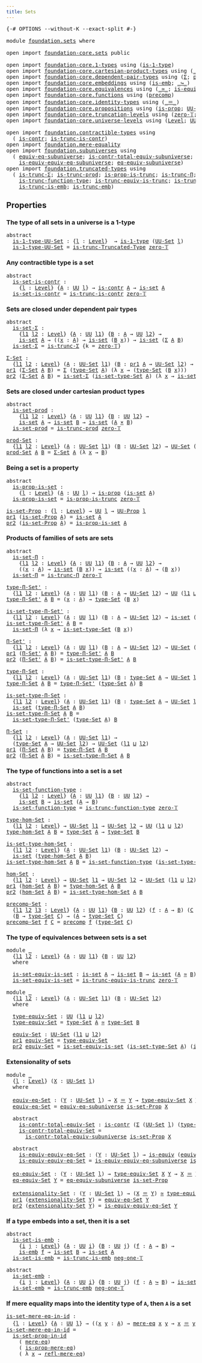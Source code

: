 ```yaml
---
title: Sets
---
```


<pre class="Agda"><a id="30" class="Symbol">{-#</a> <a id="34" class="Keyword">OPTIONS</a> <a id="42" class="Pragma">--without-K</a> <a id="54" class="Pragma">--exact-split</a> <a id="68" class="Symbol">#-}</a>

<a id="73" class="Keyword">module</a> <a id="80" href="foundation.sets.html" class="Module">foundation.sets</a> <a id="96" class="Keyword">where</a>

<a id="103" class="Keyword">open</a> <a id="108" class="Keyword">import</a> <a id="115" href="foundation-core.sets.html" class="Module">foundation-core.sets</a> <a id="136" class="Keyword">public</a>

<a id="144" class="Keyword">open</a> <a id="149" class="Keyword">import</a> <a id="156" href="foundation-core.1-types.html" class="Module">foundation-core.1-types</a> <a id="180" class="Keyword">using</a> <a id="186" class="Symbol">(</a><a id="187" href="foundation-core.1-types.html#807" class="Function">is-1-type</a><a id="196" class="Symbol">)</a>
<a id="198" class="Keyword">open</a> <a id="203" class="Keyword">import</a> <a id="210" href="foundation-core.cartesian-product-types.html" class="Module">foundation-core.cartesian-product-types</a> <a id="250" class="Keyword">using</a> <a id="256" class="Symbol">(</a><a id="257" href="foundation-core.cartesian-product-types.html#590" class="Function Operator">_×_</a><a id="260" class="Symbol">)</a>
<a id="262" class="Keyword">open</a> <a id="267" class="Keyword">import</a> <a id="274" href="foundation-core.dependent-pair-types.html" class="Module">foundation-core.dependent-pair-types</a> <a id="311" class="Keyword">using</a> <a id="317" class="Symbol">(</a><a id="318" href="foundation-core.dependent-pair-types.html#515" class="Record">Σ</a><a id="319" class="Symbol">;</a> <a id="321" href="foundation-core.dependent-pair-types.html#588" class="InductiveConstructor">pair</a><a id="325" class="Symbol">;</a> <a id="327" href="foundation-core.dependent-pair-types.html#605" class="Field">pr1</a><a id="330" class="Symbol">;</a> <a id="332" href="foundation-core.dependent-pair-types.html#617" class="Field">pr2</a><a id="335" class="Symbol">)</a>
<a id="337" class="Keyword">open</a> <a id="342" class="Keyword">import</a> <a id="349" href="foundation-core.embeddings.html" class="Module">foundation-core.embeddings</a> <a id="376" class="Keyword">using</a> <a id="382" class="Symbol">(</a><a id="383" href="foundation-core.embeddings.html#992" class="Function">is-emb</a><a id="389" class="Symbol">;</a> <a id="391" href="foundation-core.embeddings.html#1074" class="Function Operator">_↪_</a><a id="394" class="Symbol">)</a>
<a id="396" class="Keyword">open</a> <a id="401" class="Keyword">import</a> <a id="408" href="foundation-core.equivalences.html" class="Module">foundation-core.equivalences</a> <a id="437" class="Keyword">using</a> <a id="443" class="Symbol">(</a><a id="444" href="foundation-core.equivalences.html#1621" class="Function Operator">_≃_</a><a id="447" class="Symbol">;</a> <a id="449" href="foundation-core.equivalences.html#1556" class="Function">is-equiv</a><a id="457" class="Symbol">)</a>
<a id="459" class="Keyword">open</a> <a id="464" class="Keyword">import</a> <a id="471" href="foundation-core.functions.html" class="Module">foundation-core.functions</a> <a id="497" class="Keyword">using</a> <a id="503" class="Symbol">(</a><a id="504" href="foundation-core.functions.html#938" class="Function">precomp</a><a id="511" class="Symbol">)</a>
<a id="513" class="Keyword">open</a> <a id="518" class="Keyword">import</a> <a id="525" href="foundation-core.identity-types.html" class="Module">foundation-core.identity-types</a> <a id="556" class="Keyword">using</a> <a id="562" class="Symbol">(</a><a id="563" href="foundation-core.identity-types.html#1865" class="Function Operator">_＝_</a><a id="566" class="Symbol">)</a>
<a id="568" class="Keyword">open</a> <a id="573" class="Keyword">import</a> <a id="580" href="foundation-core.propositions.html" class="Module">foundation-core.propositions</a> <a id="609" class="Keyword">using</a> <a id="615" class="Symbol">(</a><a id="616" href="foundation-core.propositions.html#1309" class="Function">is-prop</a><a id="623" class="Symbol">;</a> <a id="625" href="foundation-core.propositions.html#1393" class="Function">UU-Prop</a><a id="632" class="Symbol">)</a>
<a id="634" class="Keyword">open</a> <a id="639" class="Keyword">import</a> <a id="646" href="foundation-core.truncation-levels.html" class="Module">foundation-core.truncation-levels</a> <a id="680" class="Keyword">using</a> <a id="686" class="Symbol">(</a><a id="687" href="foundation-core.truncation-levels.html#492" class="Function">zero-𝕋</a><a id="693" class="Symbol">;</a> <a id="695" href="foundation-core.truncation-levels.html#448" class="Function">neg-one-𝕋</a><a id="704" class="Symbol">)</a>
<a id="706" class="Keyword">open</a> <a id="711" class="Keyword">import</a> <a id="718" href="foundation-core.universe-levels.html" class="Module">foundation-core.universe-levels</a> <a id="750" class="Keyword">using</a> <a id="756" class="Symbol">(</a><a id="757" href="Agda.Primitive.html#597" class="Postulate">Level</a><a id="762" class="Symbol">;</a> <a id="764" href="foundation-core.universe-levels.html#235" class="Primitive">UU</a><a id="766" class="Symbol">;</a> <a id="768" href="Agda.Primitive.html#810" class="Primitive Operator">_⊔_</a><a id="771" class="Symbol">)</a>

<a id="774" class="Keyword">open</a> <a id="779" class="Keyword">import</a> <a id="786" href="foundation.contractible-types.html" class="Module">foundation.contractible-types</a> <a id="816" class="Keyword">using</a>
  <a id="824" class="Symbol">(</a> <a id="826" href="foundation-core.contractible-types.html#1006" class="Function">is-contr</a><a id="834" class="Symbol">;</a> <a id="836" href="foundation.contractible-types.html#3778" class="Function">is-trunc-is-contr</a><a id="853" class="Symbol">)</a>
<a id="855" class="Keyword">open</a> <a id="860" class="Keyword">import</a> <a id="867" href="foundation.mere-equality.html" class="Module">foundation.mere-equality</a>
<a id="892" class="Keyword">open</a> <a id="897" class="Keyword">import</a> <a id="904" href="foundation.subuniverses.html" class="Module">foundation.subuniverses</a> <a id="928" class="Keyword">using</a>
  <a id="936" class="Symbol">(</a> <a id="938" href="foundation.subuniverses.html#2750" class="Function">equiv-eq-subuniverse</a><a id="958" class="Symbol">;</a> <a id="960" href="foundation.subuniverses.html#2955" class="Function">is-contr-total-equiv-subuniverse</a><a id="992" class="Symbol">;</a>
    <a id="998" href="foundation.subuniverses.html#3335" class="Function">is-equiv-equiv-eq-subuniverse</a><a id="1027" class="Symbol">;</a> <a id="1029" href="foundation.subuniverses.html#3939" class="Function">eq-equiv-subuniverse</a><a id="1049" class="Symbol">)</a>
<a id="1051" class="Keyword">open</a> <a id="1056" class="Keyword">import</a> <a id="1063" href="foundation.truncated-types.html" class="Module">foundation.truncated-types</a> <a id="1090" class="Keyword">using</a>
  <a id="1098" class="Symbol">(</a> <a id="1100" href="foundation-core.truncated-types.html#5741" class="Function">is-trunc-Σ</a><a id="1110" class="Symbol">;</a> <a id="1112" href="foundation-core.truncated-types.html#7006" class="Function">is-trunc-prod</a><a id="1125" class="Symbol">;</a> <a id="1127" href="foundation-core.truncated-types.html#12076" class="Function">is-prop-is-trunc</a><a id="1143" class="Symbol">;</a> <a id="1145" href="foundation-core.truncated-types.html#8919" class="Function">is-trunc-Π</a><a id="1155" class="Symbol">;</a>
    <a id="1161" href="foundation-core.truncated-types.html#10769" class="Function">is-trunc-function-type</a><a id="1183" class="Symbol">;</a> <a id="1185" href="foundation-core.truncated-types.html#12647" class="Function">is-trunc-equiv-is-trunc</a><a id="1208" class="Symbol">;</a> <a id="1210" href="foundation.truncated-types.html#951" class="Function">is-trunc-Truncated-Type</a><a id="1233" class="Symbol">;</a>
    <a id="1239" href="foundation-core.truncated-types.html#5199" class="Function">is-trunc-is-emb</a><a id="1254" class="Symbol">;</a> <a id="1256" href="foundation-core.truncated-types.html#5461" class="Function">is-trunc-emb</a><a id="1268" class="Symbol">)</a>
</pre>
## Properties

### The type of all sets in a universe is a 1-type

<pre class="Agda"><a id="1346" class="Keyword">abstract</a>
  <a id="is-1-type-UU-Set"></a><a id="1357" href="foundation.sets.html#1357" class="Function">is-1-type-UU-Set</a> <a id="1374" class="Symbol">:</a> <a id="1376" class="Symbol">{</a><a id="1377" href="foundation.sets.html#1377" class="Bound">l</a> <a id="1379" class="Symbol">:</a> <a id="1381" href="Agda.Primitive.html#597" class="Postulate">Level</a><a id="1386" class="Symbol">}</a>  <a id="1389" class="Symbol">→</a> <a id="1391" href="foundation-core.1-types.html#807" class="Function">is-1-type</a> <a id="1401" class="Symbol">(</a><a id="1402" href="foundation-core.sets.html#1190" class="Function">UU-Set</a> <a id="1409" href="foundation.sets.html#1377" class="Bound">l</a><a id="1410" class="Symbol">)</a>
  <a id="1414" href="foundation.sets.html#1357" class="Function">is-1-type-UU-Set</a> <a id="1431" class="Symbol">=</a> <a id="1433" href="foundation.truncated-types.html#951" class="Function">is-trunc-Truncated-Type</a> <a id="1457" href="foundation-core.truncation-levels.html#492" class="Function">zero-𝕋</a>
</pre>
### Any contractible type is a set

<pre class="Agda"><a id="1513" class="Keyword">abstract</a>
  <a id="is-set-is-contr"></a><a id="1524" href="foundation.sets.html#1524" class="Function">is-set-is-contr</a> <a id="1540" class="Symbol">:</a>
    <a id="1546" class="Symbol">{</a><a id="1547" href="foundation.sets.html#1547" class="Bound">l</a> <a id="1549" class="Symbol">:</a> <a id="1551" href="Agda.Primitive.html#597" class="Postulate">Level</a><a id="1556" class="Symbol">}</a> <a id="1558" class="Symbol">{</a><a id="1559" href="foundation.sets.html#1559" class="Bound">A</a> <a id="1561" class="Symbol">:</a> <a id="1563" href="foundation-core.universe-levels.html#235" class="Primitive">UU</a> <a id="1566" href="foundation.sets.html#1547" class="Bound">l</a><a id="1567" class="Symbol">}</a> <a id="1569" class="Symbol">→</a> <a id="1571" href="foundation-core.contractible-types.html#1006" class="Function">is-contr</a> <a id="1580" href="foundation.sets.html#1559" class="Bound">A</a> <a id="1582" class="Symbol">→</a> <a id="1584" href="foundation-core.sets.html#1113" class="Function">is-set</a> <a id="1591" href="foundation.sets.html#1559" class="Bound">A</a>
  <a id="1595" href="foundation.sets.html#1524" class="Function">is-set-is-contr</a> <a id="1611" class="Symbol">=</a> <a id="1613" href="foundation.contractible-types.html#3778" class="Function">is-trunc-is-contr</a> <a id="1631" href="foundation-core.truncation-levels.html#492" class="Function">zero-𝕋</a>
</pre>
### Sets are closed under dependent pair types

<pre class="Agda"><a id="1699" class="Keyword">abstract</a>
  <a id="is-set-Σ"></a><a id="1710" href="foundation.sets.html#1710" class="Function">is-set-Σ</a> <a id="1719" class="Symbol">:</a>
    <a id="1725" class="Symbol">{</a><a id="1726" href="foundation.sets.html#1726" class="Bound">l1</a> <a id="1729" href="foundation.sets.html#1729" class="Bound">l2</a> <a id="1732" class="Symbol">:</a> <a id="1734" href="Agda.Primitive.html#597" class="Postulate">Level</a><a id="1739" class="Symbol">}</a> <a id="1741" class="Symbol">{</a><a id="1742" href="foundation.sets.html#1742" class="Bound">A</a> <a id="1744" class="Symbol">:</a> <a id="1746" href="foundation-core.universe-levels.html#235" class="Primitive">UU</a> <a id="1749" href="foundation.sets.html#1726" class="Bound">l1</a><a id="1751" class="Symbol">}</a> <a id="1753" class="Symbol">{</a><a id="1754" href="foundation.sets.html#1754" class="Bound">B</a> <a id="1756" class="Symbol">:</a> <a id="1758" href="foundation.sets.html#1742" class="Bound">A</a> <a id="1760" class="Symbol">→</a> <a id="1762" href="foundation-core.universe-levels.html#235" class="Primitive">UU</a> <a id="1765" href="foundation.sets.html#1729" class="Bound">l2</a><a id="1767" class="Symbol">}</a> <a id="1769" class="Symbol">→</a>
    <a id="1775" href="foundation-core.sets.html#1113" class="Function">is-set</a> <a id="1782" href="foundation.sets.html#1742" class="Bound">A</a> <a id="1784" class="Symbol">→</a> <a id="1786" class="Symbol">((</a><a id="1788" href="foundation.sets.html#1788" class="Bound">x</a> <a id="1790" class="Symbol">:</a> <a id="1792" href="foundation.sets.html#1742" class="Bound">A</a><a id="1793" class="Symbol">)</a> <a id="1795" class="Symbol">→</a> <a id="1797" href="foundation-core.sets.html#1113" class="Function">is-set</a> <a id="1804" class="Symbol">(</a><a id="1805" href="foundation.sets.html#1754" class="Bound">B</a> <a id="1807" href="foundation.sets.html#1788" class="Bound">x</a><a id="1808" class="Symbol">))</a> <a id="1811" class="Symbol">→</a> <a id="1813" href="foundation-core.sets.html#1113" class="Function">is-set</a> <a id="1820" class="Symbol">(</a><a id="1821" href="foundation-core.dependent-pair-types.html#515" class="Record">Σ</a> <a id="1823" href="foundation.sets.html#1742" class="Bound">A</a> <a id="1825" href="foundation.sets.html#1754" class="Bound">B</a><a id="1826" class="Symbol">)</a>
  <a id="1830" href="foundation.sets.html#1710" class="Function">is-set-Σ</a> <a id="1839" class="Symbol">=</a> <a id="1841" href="foundation-core.truncated-types.html#5741" class="Function">is-trunc-Σ</a> <a id="1852" class="Symbol">{</a><a id="1853" class="Argument">k</a> <a id="1855" class="Symbol">=</a> <a id="1857" href="foundation-core.truncation-levels.html#492" class="Function">zero-𝕋</a><a id="1863" class="Symbol">}</a>

<a id="Σ-Set"></a><a id="1866" href="foundation.sets.html#1866" class="Function">Σ-Set</a> <a id="1872" class="Symbol">:</a>
  <a id="1876" class="Symbol">{</a><a id="1877" href="foundation.sets.html#1877" class="Bound">l1</a> <a id="1880" href="foundation.sets.html#1880" class="Bound">l2</a> <a id="1883" class="Symbol">:</a> <a id="1885" href="Agda.Primitive.html#597" class="Postulate">Level</a><a id="1890" class="Symbol">}</a> <a id="1892" class="Symbol">(</a><a id="1893" href="foundation.sets.html#1893" class="Bound">A</a> <a id="1895" class="Symbol">:</a> <a id="1897" href="foundation-core.sets.html#1190" class="Function">UU-Set</a> <a id="1904" href="foundation.sets.html#1877" class="Bound">l1</a><a id="1906" class="Symbol">)</a> <a id="1908" class="Symbol">(</a><a id="1909" href="foundation.sets.html#1909" class="Bound">B</a> <a id="1911" class="Symbol">:</a> <a id="1913" href="foundation-core.dependent-pair-types.html#605" class="Field">pr1</a> <a id="1917" href="foundation.sets.html#1893" class="Bound">A</a> <a id="1919" class="Symbol">→</a> <a id="1921" href="foundation-core.sets.html#1190" class="Function">UU-Set</a> <a id="1928" href="foundation.sets.html#1880" class="Bound">l2</a><a id="1930" class="Symbol">)</a> <a id="1932" class="Symbol">→</a> <a id="1934" href="foundation-core.sets.html#1190" class="Function">UU-Set</a> <a id="1941" class="Symbol">(</a><a id="1942" href="foundation.sets.html#1877" class="Bound">l1</a> <a id="1945" href="Agda.Primitive.html#810" class="Primitive Operator">⊔</a> <a id="1947" href="foundation.sets.html#1880" class="Bound">l2</a><a id="1949" class="Symbol">)</a>
<a id="1951" href="foundation-core.dependent-pair-types.html#605" class="Field">pr1</a> <a id="1955" class="Symbol">(</a><a id="1956" href="foundation.sets.html#1866" class="Function">Σ-Set</a> <a id="1962" href="foundation.sets.html#1962" class="Bound">A</a> <a id="1964" href="foundation.sets.html#1964" class="Bound">B</a><a id="1965" class="Symbol">)</a> <a id="1967" class="Symbol">=</a> <a id="1969" href="foundation-core.dependent-pair-types.html#515" class="Record">Σ</a> <a id="1971" class="Symbol">(</a><a id="1972" href="foundation-core.sets.html#1304" class="Function">type-Set</a> <a id="1981" href="foundation.sets.html#1962" class="Bound">A</a><a id="1982" class="Symbol">)</a> <a id="1984" class="Symbol">(λ</a> <a id="1987" href="foundation.sets.html#1987" class="Bound">x</a> <a id="1989" class="Symbol">→</a> <a id="1991" class="Symbol">(</a><a id="1992" href="foundation-core.sets.html#1304" class="Function">type-Set</a> <a id="2001" class="Symbol">(</a><a id="2002" href="foundation.sets.html#1964" class="Bound">B</a> <a id="2004" href="foundation.sets.html#1987" class="Bound">x</a><a id="2005" class="Symbol">)))</a>
<a id="2009" href="foundation-core.dependent-pair-types.html#617" class="Field">pr2</a> <a id="2013" class="Symbol">(</a><a id="2014" href="foundation.sets.html#1866" class="Function">Σ-Set</a> <a id="2020" href="foundation.sets.html#2020" class="Bound">A</a> <a id="2022" href="foundation.sets.html#2022" class="Bound">B</a><a id="2023" class="Symbol">)</a> <a id="2025" class="Symbol">=</a> <a id="2027" href="foundation.sets.html#1710" class="Function">is-set-Σ</a> <a id="2036" class="Symbol">(</a><a id="2037" href="foundation-core.sets.html#1355" class="Function">is-set-type-Set</a> <a id="2053" href="foundation.sets.html#2020" class="Bound">A</a><a id="2054" class="Symbol">)</a> <a id="2056" class="Symbol">(λ</a> <a id="2059" href="foundation.sets.html#2059" class="Bound">x</a> <a id="2061" class="Symbol">→</a> <a id="2063" href="foundation-core.sets.html#1355" class="Function">is-set-type-Set</a> <a id="2079" class="Symbol">(</a><a id="2080" href="foundation.sets.html#2022" class="Bound">B</a> <a id="2082" href="foundation.sets.html#2059" class="Bound">x</a><a id="2083" class="Symbol">))</a>
</pre>
### Sets are closed under cartesian product types

<pre class="Agda"><a id="2150" class="Keyword">abstract</a>
  <a id="is-set-prod"></a><a id="2161" href="foundation.sets.html#2161" class="Function">is-set-prod</a> <a id="2173" class="Symbol">:</a>
    <a id="2179" class="Symbol">{</a><a id="2180" href="foundation.sets.html#2180" class="Bound">l1</a> <a id="2183" href="foundation.sets.html#2183" class="Bound">l2</a> <a id="2186" class="Symbol">:</a> <a id="2188" href="Agda.Primitive.html#597" class="Postulate">Level</a><a id="2193" class="Symbol">}</a> <a id="2195" class="Symbol">{</a><a id="2196" href="foundation.sets.html#2196" class="Bound">A</a> <a id="2198" class="Symbol">:</a> <a id="2200" href="foundation-core.universe-levels.html#235" class="Primitive">UU</a> <a id="2203" href="foundation.sets.html#2180" class="Bound">l1</a><a id="2205" class="Symbol">}</a> <a id="2207" class="Symbol">{</a><a id="2208" href="foundation.sets.html#2208" class="Bound">B</a> <a id="2210" class="Symbol">:</a> <a id="2212" href="foundation-core.universe-levels.html#235" class="Primitive">UU</a> <a id="2215" href="foundation.sets.html#2183" class="Bound">l2</a><a id="2217" class="Symbol">}</a> <a id="2219" class="Symbol">→</a>
    <a id="2225" href="foundation-core.sets.html#1113" class="Function">is-set</a> <a id="2232" href="foundation.sets.html#2196" class="Bound">A</a> <a id="2234" class="Symbol">→</a> <a id="2236" href="foundation-core.sets.html#1113" class="Function">is-set</a> <a id="2243" href="foundation.sets.html#2208" class="Bound">B</a> <a id="2245" class="Symbol">→</a> <a id="2247" href="foundation-core.sets.html#1113" class="Function">is-set</a> <a id="2254" class="Symbol">(</a><a id="2255" href="foundation.sets.html#2196" class="Bound">A</a> <a id="2257" href="foundation-core.cartesian-product-types.html#590" class="Function Operator">×</a> <a id="2259" href="foundation.sets.html#2208" class="Bound">B</a><a id="2260" class="Symbol">)</a>
  <a id="2264" href="foundation.sets.html#2161" class="Function">is-set-prod</a> <a id="2276" class="Symbol">=</a> <a id="2278" href="foundation-core.truncated-types.html#7006" class="Function">is-trunc-prod</a> <a id="2292" href="foundation-core.truncation-levels.html#492" class="Function">zero-𝕋</a>
  
<a id="prod-Set"></a><a id="2302" href="foundation.sets.html#2302" class="Function">prod-Set</a> <a id="2311" class="Symbol">:</a>
  <a id="2315" class="Symbol">{</a><a id="2316" href="foundation.sets.html#2316" class="Bound">l1</a> <a id="2319" href="foundation.sets.html#2319" class="Bound">l2</a> <a id="2322" class="Symbol">:</a> <a id="2324" href="Agda.Primitive.html#597" class="Postulate">Level</a><a id="2329" class="Symbol">}</a> <a id="2331" class="Symbol">(</a><a id="2332" href="foundation.sets.html#2332" class="Bound">A</a> <a id="2334" class="Symbol">:</a> <a id="2336" href="foundation-core.sets.html#1190" class="Function">UU-Set</a> <a id="2343" href="foundation.sets.html#2316" class="Bound">l1</a><a id="2345" class="Symbol">)</a> <a id="2347" class="Symbol">(</a><a id="2348" href="foundation.sets.html#2348" class="Bound">B</a> <a id="2350" class="Symbol">:</a> <a id="2352" href="foundation-core.sets.html#1190" class="Function">UU-Set</a> <a id="2359" href="foundation.sets.html#2319" class="Bound">l2</a><a id="2361" class="Symbol">)</a> <a id="2363" class="Symbol">→</a> <a id="2365" href="foundation-core.sets.html#1190" class="Function">UU-Set</a> <a id="2372" class="Symbol">(</a><a id="2373" href="foundation.sets.html#2316" class="Bound">l1</a> <a id="2376" href="Agda.Primitive.html#810" class="Primitive Operator">⊔</a> <a id="2378" href="foundation.sets.html#2319" class="Bound">l2</a><a id="2380" class="Symbol">)</a>
<a id="2382" href="foundation.sets.html#2302" class="Function">prod-Set</a> <a id="2391" href="foundation.sets.html#2391" class="Bound">A</a> <a id="2393" href="foundation.sets.html#2393" class="Bound">B</a> <a id="2395" class="Symbol">=</a> <a id="2397" href="foundation.sets.html#1866" class="Function">Σ-Set</a> <a id="2403" href="foundation.sets.html#2391" class="Bound">A</a> <a id="2405" class="Symbol">(λ</a> <a id="2408" href="foundation.sets.html#2408" class="Bound">x</a> <a id="2410" class="Symbol">→</a> <a id="2412" href="foundation.sets.html#2393" class="Bound">B</a><a id="2413" class="Symbol">)</a>
</pre>
### Being a set is a property

<pre class="Agda"><a id="2459" class="Keyword">abstract</a>
  <a id="is-prop-is-set"></a><a id="2470" href="foundation.sets.html#2470" class="Function">is-prop-is-set</a> <a id="2485" class="Symbol">:</a>
    <a id="2491" class="Symbol">{</a><a id="2492" href="foundation.sets.html#2492" class="Bound">l</a> <a id="2494" class="Symbol">:</a> <a id="2496" href="Agda.Primitive.html#597" class="Postulate">Level</a><a id="2501" class="Symbol">}</a> <a id="2503" class="Symbol">(</a><a id="2504" href="foundation.sets.html#2504" class="Bound">A</a> <a id="2506" class="Symbol">:</a> <a id="2508" href="foundation-core.universe-levels.html#235" class="Primitive">UU</a> <a id="2511" href="foundation.sets.html#2492" class="Bound">l</a><a id="2512" class="Symbol">)</a> <a id="2514" class="Symbol">→</a> <a id="2516" href="foundation-core.propositions.html#1309" class="Function">is-prop</a> <a id="2524" class="Symbol">(</a><a id="2525" href="foundation-core.sets.html#1113" class="Function">is-set</a> <a id="2532" href="foundation.sets.html#2504" class="Bound">A</a><a id="2533" class="Symbol">)</a>
  <a id="2537" href="foundation.sets.html#2470" class="Function">is-prop-is-set</a> <a id="2552" class="Symbol">=</a> <a id="2554" href="foundation-core.truncated-types.html#12076" class="Function">is-prop-is-trunc</a> <a id="2571" href="foundation-core.truncation-levels.html#492" class="Function">zero-𝕋</a>

<a id="is-set-Prop"></a><a id="2579" href="foundation.sets.html#2579" class="Function">is-set-Prop</a> <a id="2591" class="Symbol">:</a> <a id="2593" class="Symbol">{</a><a id="2594" href="foundation.sets.html#2594" class="Bound">l</a> <a id="2596" class="Symbol">:</a> <a id="2598" href="Agda.Primitive.html#597" class="Postulate">Level</a><a id="2603" class="Symbol">}</a> <a id="2605" class="Symbol">→</a> <a id="2607" href="foundation-core.universe-levels.html#235" class="Primitive">UU</a> <a id="2610" href="foundation.sets.html#2594" class="Bound">l</a> <a id="2612" class="Symbol">→</a> <a id="2614" href="foundation-core.propositions.html#1393" class="Function">UU-Prop</a> <a id="2622" href="foundation.sets.html#2594" class="Bound">l</a>
<a id="2624" href="foundation-core.dependent-pair-types.html#605" class="Field">pr1</a> <a id="2628" class="Symbol">(</a><a id="2629" href="foundation.sets.html#2579" class="Function">is-set-Prop</a> <a id="2641" href="foundation.sets.html#2641" class="Bound">A</a><a id="2642" class="Symbol">)</a> <a id="2644" class="Symbol">=</a> <a id="2646" href="foundation-core.sets.html#1113" class="Function">is-set</a> <a id="2653" href="foundation.sets.html#2641" class="Bound">A</a>
<a id="2655" href="foundation-core.dependent-pair-types.html#617" class="Field">pr2</a> <a id="2659" class="Symbol">(</a><a id="2660" href="foundation.sets.html#2579" class="Function">is-set-Prop</a> <a id="2672" href="foundation.sets.html#2672" class="Bound">A</a><a id="2673" class="Symbol">)</a> <a id="2675" class="Symbol">=</a> <a id="2677" href="foundation.sets.html#2470" class="Function">is-prop-is-set</a> <a id="2692" href="foundation.sets.html#2672" class="Bound">A</a>
</pre>
### Products of families of sets are sets

<pre class="Agda"><a id="2750" class="Keyword">abstract</a>
  <a id="is-set-Π"></a><a id="2761" href="foundation.sets.html#2761" class="Function">is-set-Π</a> <a id="2770" class="Symbol">:</a>
    <a id="2776" class="Symbol">{</a><a id="2777" href="foundation.sets.html#2777" class="Bound">l1</a> <a id="2780" href="foundation.sets.html#2780" class="Bound">l2</a> <a id="2783" class="Symbol">:</a> <a id="2785" href="Agda.Primitive.html#597" class="Postulate">Level</a><a id="2790" class="Symbol">}</a> <a id="2792" class="Symbol">{</a><a id="2793" href="foundation.sets.html#2793" class="Bound">A</a> <a id="2795" class="Symbol">:</a> <a id="2797" href="foundation-core.universe-levels.html#235" class="Primitive">UU</a> <a id="2800" href="foundation.sets.html#2777" class="Bound">l1</a><a id="2802" class="Symbol">}</a> <a id="2804" class="Symbol">{</a><a id="2805" href="foundation.sets.html#2805" class="Bound">B</a> <a id="2807" class="Symbol">:</a> <a id="2809" href="foundation.sets.html#2793" class="Bound">A</a> <a id="2811" class="Symbol">→</a> <a id="2813" href="foundation-core.universe-levels.html#235" class="Primitive">UU</a> <a id="2816" href="foundation.sets.html#2780" class="Bound">l2</a><a id="2818" class="Symbol">}</a> <a id="2820" class="Symbol">→</a>
    <a id="2826" class="Symbol">((</a><a id="2828" href="foundation.sets.html#2828" class="Bound">x</a> <a id="2830" class="Symbol">:</a> <a id="2832" href="foundation.sets.html#2793" class="Bound">A</a><a id="2833" class="Symbol">)</a> <a id="2835" class="Symbol">→</a> <a id="2837" href="foundation-core.sets.html#1113" class="Function">is-set</a> <a id="2844" class="Symbol">(</a><a id="2845" href="foundation.sets.html#2805" class="Bound">B</a> <a id="2847" href="foundation.sets.html#2828" class="Bound">x</a><a id="2848" class="Symbol">))</a> <a id="2851" class="Symbol">→</a> <a id="2853" href="foundation-core.sets.html#1113" class="Function">is-set</a> <a id="2860" class="Symbol">((</a><a id="2862" href="foundation.sets.html#2862" class="Bound">x</a> <a id="2864" class="Symbol">:</a> <a id="2866" href="foundation.sets.html#2793" class="Bound">A</a><a id="2867" class="Symbol">)</a> <a id="2869" class="Symbol">→</a> <a id="2871" class="Symbol">(</a><a id="2872" href="foundation.sets.html#2805" class="Bound">B</a> <a id="2874" href="foundation.sets.html#2862" class="Bound">x</a><a id="2875" class="Symbol">))</a>
  <a id="2880" href="foundation.sets.html#2761" class="Function">is-set-Π</a> <a id="2889" class="Symbol">=</a> <a id="2891" href="foundation-core.truncated-types.html#8919" class="Function">is-trunc-Π</a> <a id="2902" href="foundation-core.truncation-levels.html#492" class="Function">zero-𝕋</a>

<a id="type-Π-Set&#39;"></a><a id="2910" href="foundation.sets.html#2910" class="Function">type-Π-Set&#39;</a> <a id="2922" class="Symbol">:</a>
  <a id="2926" class="Symbol">{</a><a id="2927" href="foundation.sets.html#2927" class="Bound">l1</a> <a id="2930" href="foundation.sets.html#2930" class="Bound">l2</a> <a id="2933" class="Symbol">:</a> <a id="2935" href="Agda.Primitive.html#597" class="Postulate">Level</a><a id="2940" class="Symbol">}</a> <a id="2942" class="Symbol">(</a><a id="2943" href="foundation.sets.html#2943" class="Bound">A</a> <a id="2945" class="Symbol">:</a> <a id="2947" href="foundation-core.universe-levels.html#235" class="Primitive">UU</a> <a id="2950" href="foundation.sets.html#2927" class="Bound">l1</a><a id="2952" class="Symbol">)</a> <a id="2954" class="Symbol">(</a><a id="2955" href="foundation.sets.html#2955" class="Bound">B</a> <a id="2957" class="Symbol">:</a> <a id="2959" href="foundation.sets.html#2943" class="Bound">A</a> <a id="2961" class="Symbol">→</a> <a id="2963" href="foundation-core.sets.html#1190" class="Function">UU-Set</a> <a id="2970" href="foundation.sets.html#2930" class="Bound">l2</a><a id="2972" class="Symbol">)</a> <a id="2974" class="Symbol">→</a> <a id="2976" href="foundation-core.universe-levels.html#235" class="Primitive">UU</a> <a id="2979" class="Symbol">(</a><a id="2980" href="foundation.sets.html#2927" class="Bound">l1</a> <a id="2983" href="Agda.Primitive.html#810" class="Primitive Operator">⊔</a> <a id="2985" href="foundation.sets.html#2930" class="Bound">l2</a><a id="2987" class="Symbol">)</a>
<a id="2989" href="foundation.sets.html#2910" class="Function">type-Π-Set&#39;</a> <a id="3001" href="foundation.sets.html#3001" class="Bound">A</a> <a id="3003" href="foundation.sets.html#3003" class="Bound">B</a> <a id="3005" class="Symbol">=</a> <a id="3007" class="Symbol">(</a><a id="3008" href="foundation.sets.html#3008" class="Bound">x</a> <a id="3010" class="Symbol">:</a> <a id="3012" href="foundation.sets.html#3001" class="Bound">A</a><a id="3013" class="Symbol">)</a> <a id="3015" class="Symbol">→</a> <a id="3017" href="foundation-core.sets.html#1304" class="Function">type-Set</a> <a id="3026" class="Symbol">(</a><a id="3027" href="foundation.sets.html#3003" class="Bound">B</a> <a id="3029" href="foundation.sets.html#3008" class="Bound">x</a><a id="3030" class="Symbol">)</a>

<a id="is-set-type-Π-Set&#39;"></a><a id="3033" href="foundation.sets.html#3033" class="Function">is-set-type-Π-Set&#39;</a> <a id="3052" class="Symbol">:</a>
  <a id="3056" class="Symbol">{</a><a id="3057" href="foundation.sets.html#3057" class="Bound">l1</a> <a id="3060" href="foundation.sets.html#3060" class="Bound">l2</a> <a id="3063" class="Symbol">:</a> <a id="3065" href="Agda.Primitive.html#597" class="Postulate">Level</a><a id="3070" class="Symbol">}</a> <a id="3072" class="Symbol">(</a><a id="3073" href="foundation.sets.html#3073" class="Bound">A</a> <a id="3075" class="Symbol">:</a> <a id="3077" href="foundation-core.universe-levels.html#235" class="Primitive">UU</a> <a id="3080" href="foundation.sets.html#3057" class="Bound">l1</a><a id="3082" class="Symbol">)</a> <a id="3084" class="Symbol">(</a><a id="3085" href="foundation.sets.html#3085" class="Bound">B</a> <a id="3087" class="Symbol">:</a> <a id="3089" href="foundation.sets.html#3073" class="Bound">A</a> <a id="3091" class="Symbol">→</a> <a id="3093" href="foundation-core.sets.html#1190" class="Function">UU-Set</a> <a id="3100" href="foundation.sets.html#3060" class="Bound">l2</a><a id="3102" class="Symbol">)</a> <a id="3104" class="Symbol">→</a> <a id="3106" href="foundation-core.sets.html#1113" class="Function">is-set</a> <a id="3113" class="Symbol">(</a><a id="3114" href="foundation.sets.html#2910" class="Function">type-Π-Set&#39;</a> <a id="3126" href="foundation.sets.html#3073" class="Bound">A</a> <a id="3128" href="foundation.sets.html#3085" class="Bound">B</a><a id="3129" class="Symbol">)</a>
<a id="3131" href="foundation.sets.html#3033" class="Function">is-set-type-Π-Set&#39;</a> <a id="3150" href="foundation.sets.html#3150" class="Bound">A</a> <a id="3152" href="foundation.sets.html#3152" class="Bound">B</a> <a id="3154" class="Symbol">=</a>
  <a id="3158" href="foundation.sets.html#2761" class="Function">is-set-Π</a> <a id="3167" class="Symbol">(λ</a> <a id="3170" href="foundation.sets.html#3170" class="Bound">x</a> <a id="3172" class="Symbol">→</a> <a id="3174" href="foundation-core.sets.html#1355" class="Function">is-set-type-Set</a> <a id="3190" class="Symbol">(</a><a id="3191" href="foundation.sets.html#3152" class="Bound">B</a> <a id="3193" href="foundation.sets.html#3170" class="Bound">x</a><a id="3194" class="Symbol">))</a>

<a id="Π-Set&#39;"></a><a id="3198" href="foundation.sets.html#3198" class="Function">Π-Set&#39;</a> <a id="3205" class="Symbol">:</a>
  <a id="3209" class="Symbol">{</a><a id="3210" href="foundation.sets.html#3210" class="Bound">l1</a> <a id="3213" href="foundation.sets.html#3213" class="Bound">l2</a> <a id="3216" class="Symbol">:</a> <a id="3218" href="Agda.Primitive.html#597" class="Postulate">Level</a><a id="3223" class="Symbol">}</a> <a id="3225" class="Symbol">(</a><a id="3226" href="foundation.sets.html#3226" class="Bound">A</a> <a id="3228" class="Symbol">:</a> <a id="3230" href="foundation-core.universe-levels.html#235" class="Primitive">UU</a> <a id="3233" href="foundation.sets.html#3210" class="Bound">l1</a><a id="3235" class="Symbol">)</a> <a id="3237" class="Symbol">(</a><a id="3238" href="foundation.sets.html#3238" class="Bound">B</a> <a id="3240" class="Symbol">:</a> <a id="3242" href="foundation.sets.html#3226" class="Bound">A</a> <a id="3244" class="Symbol">→</a> <a id="3246" href="foundation-core.sets.html#1190" class="Function">UU-Set</a> <a id="3253" href="foundation.sets.html#3213" class="Bound">l2</a><a id="3255" class="Symbol">)</a> <a id="3257" class="Symbol">→</a> <a id="3259" href="foundation-core.sets.html#1190" class="Function">UU-Set</a> <a id="3266" class="Symbol">(</a><a id="3267" href="foundation.sets.html#3210" class="Bound">l1</a> <a id="3270" href="Agda.Primitive.html#810" class="Primitive Operator">⊔</a> <a id="3272" href="foundation.sets.html#3213" class="Bound">l2</a><a id="3274" class="Symbol">)</a>
<a id="3276" href="foundation-core.dependent-pair-types.html#605" class="Field">pr1</a> <a id="3280" class="Symbol">(</a><a id="3281" href="foundation.sets.html#3198" class="Function">Π-Set&#39;</a> <a id="3288" href="foundation.sets.html#3288" class="Bound">A</a> <a id="3290" href="foundation.sets.html#3290" class="Bound">B</a><a id="3291" class="Symbol">)</a> <a id="3293" class="Symbol">=</a> <a id="3295" href="foundation.sets.html#2910" class="Function">type-Π-Set&#39;</a> <a id="3307" href="foundation.sets.html#3288" class="Bound">A</a> <a id="3309" href="foundation.sets.html#3290" class="Bound">B</a>
<a id="3311" href="foundation-core.dependent-pair-types.html#617" class="Field">pr2</a> <a id="3315" class="Symbol">(</a><a id="3316" href="foundation.sets.html#3198" class="Function">Π-Set&#39;</a> <a id="3323" href="foundation.sets.html#3323" class="Bound">A</a> <a id="3325" href="foundation.sets.html#3325" class="Bound">B</a><a id="3326" class="Symbol">)</a> <a id="3328" class="Symbol">=</a> <a id="3330" href="foundation.sets.html#3033" class="Function">is-set-type-Π-Set&#39;</a> <a id="3349" href="foundation.sets.html#3323" class="Bound">A</a> <a id="3351" href="foundation.sets.html#3325" class="Bound">B</a>

<a id="type-Π-Set"></a><a id="3354" href="foundation.sets.html#3354" class="Function">type-Π-Set</a> <a id="3365" class="Symbol">:</a>
  <a id="3369" class="Symbol">{</a><a id="3370" href="foundation.sets.html#3370" class="Bound">l1</a> <a id="3373" href="foundation.sets.html#3373" class="Bound">l2</a> <a id="3376" class="Symbol">:</a> <a id="3378" href="Agda.Primitive.html#597" class="Postulate">Level</a><a id="3383" class="Symbol">}</a> <a id="3385" class="Symbol">(</a><a id="3386" href="foundation.sets.html#3386" class="Bound">A</a> <a id="3388" class="Symbol">:</a> <a id="3390" href="foundation-core.sets.html#1190" class="Function">UU-Set</a> <a id="3397" href="foundation.sets.html#3370" class="Bound">l1</a><a id="3399" class="Symbol">)</a> <a id="3401" class="Symbol">(</a><a id="3402" href="foundation.sets.html#3402" class="Bound">B</a> <a id="3404" class="Symbol">:</a> <a id="3406" href="foundation-core.sets.html#1304" class="Function">type-Set</a> <a id="3415" href="foundation.sets.html#3386" class="Bound">A</a> <a id="3417" class="Symbol">→</a> <a id="3419" href="foundation-core.sets.html#1190" class="Function">UU-Set</a> <a id="3426" href="foundation.sets.html#3373" class="Bound">l2</a><a id="3428" class="Symbol">)</a> <a id="3430" class="Symbol">→</a> <a id="3432" href="foundation-core.universe-levels.html#235" class="Primitive">UU</a> <a id="3435" class="Symbol">(</a><a id="3436" href="foundation.sets.html#3370" class="Bound">l1</a> <a id="3439" href="Agda.Primitive.html#810" class="Primitive Operator">⊔</a> <a id="3441" href="foundation.sets.html#3373" class="Bound">l2</a><a id="3443" class="Symbol">)</a>
<a id="3445" href="foundation.sets.html#3354" class="Function">type-Π-Set</a> <a id="3456" href="foundation.sets.html#3456" class="Bound">A</a> <a id="3458" href="foundation.sets.html#3458" class="Bound">B</a> <a id="3460" class="Symbol">=</a> <a id="3462" href="foundation.sets.html#2910" class="Function">type-Π-Set&#39;</a> <a id="3474" class="Symbol">(</a><a id="3475" href="foundation-core.sets.html#1304" class="Function">type-Set</a> <a id="3484" href="foundation.sets.html#3456" class="Bound">A</a><a id="3485" class="Symbol">)</a> <a id="3487" href="foundation.sets.html#3458" class="Bound">B</a>

<a id="is-set-type-Π-Set"></a><a id="3490" href="foundation.sets.html#3490" class="Function">is-set-type-Π-Set</a> <a id="3508" class="Symbol">:</a>
  <a id="3512" class="Symbol">{</a><a id="3513" href="foundation.sets.html#3513" class="Bound">l1</a> <a id="3516" href="foundation.sets.html#3516" class="Bound">l2</a> <a id="3519" class="Symbol">:</a> <a id="3521" href="Agda.Primitive.html#597" class="Postulate">Level</a><a id="3526" class="Symbol">}</a> <a id="3528" class="Symbol">(</a><a id="3529" href="foundation.sets.html#3529" class="Bound">A</a> <a id="3531" class="Symbol">:</a> <a id="3533" href="foundation-core.sets.html#1190" class="Function">UU-Set</a> <a id="3540" href="foundation.sets.html#3513" class="Bound">l1</a><a id="3542" class="Symbol">)</a> <a id="3544" class="Symbol">(</a><a id="3545" href="foundation.sets.html#3545" class="Bound">B</a> <a id="3547" class="Symbol">:</a> <a id="3549" href="foundation-core.sets.html#1304" class="Function">type-Set</a> <a id="3558" href="foundation.sets.html#3529" class="Bound">A</a> <a id="3560" class="Symbol">→</a> <a id="3562" href="foundation-core.sets.html#1190" class="Function">UU-Set</a> <a id="3569" href="foundation.sets.html#3516" class="Bound">l2</a><a id="3571" class="Symbol">)</a> <a id="3573" class="Symbol">→</a>
  <a id="3577" href="foundation-core.sets.html#1113" class="Function">is-set</a> <a id="3584" class="Symbol">(</a><a id="3585" href="foundation.sets.html#3354" class="Function">type-Π-Set</a> <a id="3596" href="foundation.sets.html#3529" class="Bound">A</a> <a id="3598" href="foundation.sets.html#3545" class="Bound">B</a><a id="3599" class="Symbol">)</a>
<a id="3601" href="foundation.sets.html#3490" class="Function">is-set-type-Π-Set</a> <a id="3619" href="foundation.sets.html#3619" class="Bound">A</a> <a id="3621" href="foundation.sets.html#3621" class="Bound">B</a> <a id="3623" class="Symbol">=</a>
  <a id="3627" href="foundation.sets.html#3033" class="Function">is-set-type-Π-Set&#39;</a> <a id="3646" class="Symbol">(</a><a id="3647" href="foundation-core.sets.html#1304" class="Function">type-Set</a> <a id="3656" href="foundation.sets.html#3619" class="Bound">A</a><a id="3657" class="Symbol">)</a> <a id="3659" href="foundation.sets.html#3621" class="Bound">B</a>

<a id="Π-Set"></a><a id="3662" href="foundation.sets.html#3662" class="Function">Π-Set</a> <a id="3668" class="Symbol">:</a>
  <a id="3672" class="Symbol">{</a><a id="3673" href="foundation.sets.html#3673" class="Bound">l1</a> <a id="3676" href="foundation.sets.html#3676" class="Bound">l2</a> <a id="3679" class="Symbol">:</a> <a id="3681" href="Agda.Primitive.html#597" class="Postulate">Level</a><a id="3686" class="Symbol">}</a> <a id="3688" class="Symbol">(</a><a id="3689" href="foundation.sets.html#3689" class="Bound">A</a> <a id="3691" class="Symbol">:</a> <a id="3693" href="foundation-core.sets.html#1190" class="Function">UU-Set</a> <a id="3700" href="foundation.sets.html#3673" class="Bound">l1</a><a id="3702" class="Symbol">)</a> <a id="3704" class="Symbol">→</a>
  <a id="3708" class="Symbol">(</a><a id="3709" href="foundation-core.sets.html#1304" class="Function">type-Set</a> <a id="3718" href="foundation.sets.html#3689" class="Bound">A</a> <a id="3720" class="Symbol">→</a> <a id="3722" href="foundation-core.sets.html#1190" class="Function">UU-Set</a> <a id="3729" href="foundation.sets.html#3676" class="Bound">l2</a><a id="3731" class="Symbol">)</a> <a id="3733" class="Symbol">→</a> <a id="3735" href="foundation-core.sets.html#1190" class="Function">UU-Set</a> <a id="3742" class="Symbol">(</a><a id="3743" href="foundation.sets.html#3673" class="Bound">l1</a> <a id="3746" href="Agda.Primitive.html#810" class="Primitive Operator">⊔</a> <a id="3748" href="foundation.sets.html#3676" class="Bound">l2</a><a id="3750" class="Symbol">)</a>
<a id="3752" href="foundation-core.dependent-pair-types.html#605" class="Field">pr1</a> <a id="3756" class="Symbol">(</a><a id="3757" href="foundation.sets.html#3662" class="Function">Π-Set</a> <a id="3763" href="foundation.sets.html#3763" class="Bound">A</a> <a id="3765" href="foundation.sets.html#3765" class="Bound">B</a><a id="3766" class="Symbol">)</a> <a id="3768" class="Symbol">=</a> <a id="3770" href="foundation.sets.html#3354" class="Function">type-Π-Set</a> <a id="3781" href="foundation.sets.html#3763" class="Bound">A</a> <a id="3783" href="foundation.sets.html#3765" class="Bound">B</a>
<a id="3785" href="foundation-core.dependent-pair-types.html#617" class="Field">pr2</a> <a id="3789" class="Symbol">(</a><a id="3790" href="foundation.sets.html#3662" class="Function">Π-Set</a> <a id="3796" href="foundation.sets.html#3796" class="Bound">A</a> <a id="3798" href="foundation.sets.html#3798" class="Bound">B</a><a id="3799" class="Symbol">)</a> <a id="3801" class="Symbol">=</a> <a id="3803" href="foundation.sets.html#3490" class="Function">is-set-type-Π-Set</a> <a id="3821" href="foundation.sets.html#3796" class="Bound">A</a> <a id="3823" href="foundation.sets.html#3798" class="Bound">B</a>
</pre>
### The type of functions into a set is a set

<pre class="Agda"><a id="3885" class="Keyword">abstract</a>
  <a id="is-set-function-type"></a><a id="3896" href="foundation.sets.html#3896" class="Function">is-set-function-type</a> <a id="3917" class="Symbol">:</a>
    <a id="3923" class="Symbol">{</a><a id="3924" href="foundation.sets.html#3924" class="Bound">l1</a> <a id="3927" href="foundation.sets.html#3927" class="Bound">l2</a> <a id="3930" class="Symbol">:</a> <a id="3932" href="Agda.Primitive.html#597" class="Postulate">Level</a><a id="3937" class="Symbol">}</a> <a id="3939" class="Symbol">{</a><a id="3940" href="foundation.sets.html#3940" class="Bound">A</a> <a id="3942" class="Symbol">:</a> <a id="3944" href="foundation-core.universe-levels.html#235" class="Primitive">UU</a> <a id="3947" href="foundation.sets.html#3924" class="Bound">l1</a><a id="3949" class="Symbol">}</a> <a id="3951" class="Symbol">{</a><a id="3952" href="foundation.sets.html#3952" class="Bound">B</a> <a id="3954" class="Symbol">:</a> <a id="3956" href="foundation-core.universe-levels.html#235" class="Primitive">UU</a> <a id="3959" href="foundation.sets.html#3927" class="Bound">l2</a><a id="3961" class="Symbol">}</a> <a id="3963" class="Symbol">→</a>
    <a id="3969" href="foundation-core.sets.html#1113" class="Function">is-set</a> <a id="3976" href="foundation.sets.html#3952" class="Bound">B</a> <a id="3978" class="Symbol">→</a> <a id="3980" href="foundation-core.sets.html#1113" class="Function">is-set</a> <a id="3987" class="Symbol">(</a><a id="3988" href="foundation.sets.html#3940" class="Bound">A</a> <a id="3990" class="Symbol">→</a> <a id="3992" href="foundation.sets.html#3952" class="Bound">B</a><a id="3993" class="Symbol">)</a>
  <a id="3997" href="foundation.sets.html#3896" class="Function">is-set-function-type</a> <a id="4018" class="Symbol">=</a> <a id="4020" href="foundation-core.truncated-types.html#10769" class="Function">is-trunc-function-type</a> <a id="4043" href="foundation-core.truncation-levels.html#492" class="Function">zero-𝕋</a>

<a id="type-hom-Set"></a><a id="4051" href="foundation.sets.html#4051" class="Function">type-hom-Set</a> <a id="4064" class="Symbol">:</a>
  <a id="4068" class="Symbol">{</a><a id="4069" href="foundation.sets.html#4069" class="Bound">l1</a> <a id="4072" href="foundation.sets.html#4072" class="Bound">l2</a> <a id="4075" class="Symbol">:</a> <a id="4077" href="Agda.Primitive.html#597" class="Postulate">Level</a><a id="4082" class="Symbol">}</a> <a id="4084" class="Symbol">→</a> <a id="4086" href="foundation-core.sets.html#1190" class="Function">UU-Set</a> <a id="4093" href="foundation.sets.html#4069" class="Bound">l1</a> <a id="4096" class="Symbol">→</a> <a id="4098" href="foundation-core.sets.html#1190" class="Function">UU-Set</a> <a id="4105" href="foundation.sets.html#4072" class="Bound">l2</a> <a id="4108" class="Symbol">→</a> <a id="4110" href="foundation-core.universe-levels.html#235" class="Primitive">UU</a> <a id="4113" class="Symbol">(</a><a id="4114" href="foundation.sets.html#4069" class="Bound">l1</a> <a id="4117" href="Agda.Primitive.html#810" class="Primitive Operator">⊔</a> <a id="4119" href="foundation.sets.html#4072" class="Bound">l2</a><a id="4121" class="Symbol">)</a>
<a id="4123" href="foundation.sets.html#4051" class="Function">type-hom-Set</a> <a id="4136" href="foundation.sets.html#4136" class="Bound">A</a> <a id="4138" href="foundation.sets.html#4138" class="Bound">B</a> <a id="4140" class="Symbol">=</a> <a id="4142" href="foundation-core.sets.html#1304" class="Function">type-Set</a> <a id="4151" href="foundation.sets.html#4136" class="Bound">A</a> <a id="4153" class="Symbol">→</a> <a id="4155" href="foundation-core.sets.html#1304" class="Function">type-Set</a> <a id="4164" href="foundation.sets.html#4138" class="Bound">B</a>

<a id="is-set-type-hom-Set"></a><a id="4167" href="foundation.sets.html#4167" class="Function">is-set-type-hom-Set</a> <a id="4187" class="Symbol">:</a>
  <a id="4191" class="Symbol">{</a><a id="4192" href="foundation.sets.html#4192" class="Bound">l1</a> <a id="4195" href="foundation.sets.html#4195" class="Bound">l2</a> <a id="4198" class="Symbol">:</a> <a id="4200" href="Agda.Primitive.html#597" class="Postulate">Level</a><a id="4205" class="Symbol">}</a> <a id="4207" class="Symbol">(</a><a id="4208" href="foundation.sets.html#4208" class="Bound">A</a> <a id="4210" class="Symbol">:</a> <a id="4212" href="foundation-core.sets.html#1190" class="Function">UU-Set</a> <a id="4219" href="foundation.sets.html#4192" class="Bound">l1</a><a id="4221" class="Symbol">)</a> <a id="4223" class="Symbol">(</a><a id="4224" href="foundation.sets.html#4224" class="Bound">B</a> <a id="4226" class="Symbol">:</a> <a id="4228" href="foundation-core.sets.html#1190" class="Function">UU-Set</a> <a id="4235" href="foundation.sets.html#4195" class="Bound">l2</a><a id="4237" class="Symbol">)</a> <a id="4239" class="Symbol">→</a>
  <a id="4243" href="foundation-core.sets.html#1113" class="Function">is-set</a> <a id="4250" class="Symbol">(</a><a id="4251" href="foundation.sets.html#4051" class="Function">type-hom-Set</a> <a id="4264" href="foundation.sets.html#4208" class="Bound">A</a> <a id="4266" href="foundation.sets.html#4224" class="Bound">B</a><a id="4267" class="Symbol">)</a>
<a id="4269" href="foundation.sets.html#4167" class="Function">is-set-type-hom-Set</a> <a id="4289" href="foundation.sets.html#4289" class="Bound">A</a> <a id="4291" href="foundation.sets.html#4291" class="Bound">B</a> <a id="4293" class="Symbol">=</a> <a id="4295" href="foundation.sets.html#3896" class="Function">is-set-function-type</a> <a id="4316" class="Symbol">(</a><a id="4317" href="foundation-core.sets.html#1355" class="Function">is-set-type-Set</a> <a id="4333" href="foundation.sets.html#4291" class="Bound">B</a><a id="4334" class="Symbol">)</a>

<a id="hom-Set"></a><a id="4337" href="foundation.sets.html#4337" class="Function">hom-Set</a> <a id="4345" class="Symbol">:</a>
  <a id="4349" class="Symbol">{</a><a id="4350" href="foundation.sets.html#4350" class="Bound">l1</a> <a id="4353" href="foundation.sets.html#4353" class="Bound">l2</a> <a id="4356" class="Symbol">:</a> <a id="4358" href="Agda.Primitive.html#597" class="Postulate">Level</a><a id="4363" class="Symbol">}</a> <a id="4365" class="Symbol">→</a> <a id="4367" href="foundation-core.sets.html#1190" class="Function">UU-Set</a> <a id="4374" href="foundation.sets.html#4350" class="Bound">l1</a> <a id="4377" class="Symbol">→</a> <a id="4379" href="foundation-core.sets.html#1190" class="Function">UU-Set</a> <a id="4386" href="foundation.sets.html#4353" class="Bound">l2</a> <a id="4389" class="Symbol">→</a> <a id="4391" href="foundation-core.sets.html#1190" class="Function">UU-Set</a> <a id="4398" class="Symbol">(</a><a id="4399" href="foundation.sets.html#4350" class="Bound">l1</a> <a id="4402" href="Agda.Primitive.html#810" class="Primitive Operator">⊔</a> <a id="4404" href="foundation.sets.html#4353" class="Bound">l2</a><a id="4406" class="Symbol">)</a>
<a id="4408" href="foundation-core.dependent-pair-types.html#605" class="Field">pr1</a> <a id="4412" class="Symbol">(</a><a id="4413" href="foundation.sets.html#4337" class="Function">hom-Set</a> <a id="4421" href="foundation.sets.html#4421" class="Bound">A</a> <a id="4423" href="foundation.sets.html#4423" class="Bound">B</a><a id="4424" class="Symbol">)</a> <a id="4426" class="Symbol">=</a> <a id="4428" href="foundation.sets.html#4051" class="Function">type-hom-Set</a> <a id="4441" href="foundation.sets.html#4421" class="Bound">A</a> <a id="4443" href="foundation.sets.html#4423" class="Bound">B</a>
<a id="4445" href="foundation-core.dependent-pair-types.html#617" class="Field">pr2</a> <a id="4449" class="Symbol">(</a><a id="4450" href="foundation.sets.html#4337" class="Function">hom-Set</a> <a id="4458" href="foundation.sets.html#4458" class="Bound">A</a> <a id="4460" href="foundation.sets.html#4460" class="Bound">B</a><a id="4461" class="Symbol">)</a> <a id="4463" class="Symbol">=</a> <a id="4465" href="foundation.sets.html#4167" class="Function">is-set-type-hom-Set</a> <a id="4485" href="foundation.sets.html#4458" class="Bound">A</a> <a id="4487" href="foundation.sets.html#4460" class="Bound">B</a>

<a id="precomp-Set"></a><a id="4490" href="foundation.sets.html#4490" class="Function">precomp-Set</a> <a id="4502" class="Symbol">:</a>
  <a id="4506" class="Symbol">{</a><a id="4507" href="foundation.sets.html#4507" class="Bound">l1</a> <a id="4510" href="foundation.sets.html#4510" class="Bound">l2</a> <a id="4513" href="foundation.sets.html#4513" class="Bound">l3</a> <a id="4516" class="Symbol">:</a> <a id="4518" href="Agda.Primitive.html#597" class="Postulate">Level</a><a id="4523" class="Symbol">}</a> <a id="4525" class="Symbol">{</a><a id="4526" href="foundation.sets.html#4526" class="Bound">A</a> <a id="4528" class="Symbol">:</a> <a id="4530" href="foundation-core.universe-levels.html#235" class="Primitive">UU</a> <a id="4533" href="foundation.sets.html#4507" class="Bound">l1</a><a id="4535" class="Symbol">}</a> <a id="4537" class="Symbol">{</a><a id="4538" href="foundation.sets.html#4538" class="Bound">B</a> <a id="4540" class="Symbol">:</a> <a id="4542" href="foundation-core.universe-levels.html#235" class="Primitive">UU</a> <a id="4545" href="foundation.sets.html#4510" class="Bound">l2</a><a id="4547" class="Symbol">}</a> <a id="4549" class="Symbol">(</a><a id="4550" href="foundation.sets.html#4550" class="Bound">f</a> <a id="4552" class="Symbol">:</a> <a id="4554" href="foundation.sets.html#4526" class="Bound">A</a> <a id="4556" class="Symbol">→</a> <a id="4558" href="foundation.sets.html#4538" class="Bound">B</a><a id="4559" class="Symbol">)</a> <a id="4561" class="Symbol">(</a><a id="4562" href="foundation.sets.html#4562" class="Bound">C</a> <a id="4564" class="Symbol">:</a> <a id="4566" href="foundation-core.sets.html#1190" class="Function">UU-Set</a> <a id="4573" href="foundation.sets.html#4513" class="Bound">l3</a><a id="4575" class="Symbol">)</a> <a id="4577" class="Symbol">→</a>
  <a id="4581" class="Symbol">(</a><a id="4582" href="foundation.sets.html#4538" class="Bound">B</a> <a id="4584" class="Symbol">→</a> <a id="4586" href="foundation-core.sets.html#1304" class="Function">type-Set</a> <a id="4595" href="foundation.sets.html#4562" class="Bound">C</a><a id="4596" class="Symbol">)</a> <a id="4598" class="Symbol">→</a> <a id="4600" class="Symbol">(</a><a id="4601" href="foundation.sets.html#4526" class="Bound">A</a> <a id="4603" class="Symbol">→</a> <a id="4605" href="foundation-core.sets.html#1304" class="Function">type-Set</a> <a id="4614" href="foundation.sets.html#4562" class="Bound">C</a><a id="4615" class="Symbol">)</a>
<a id="4617" href="foundation.sets.html#4490" class="Function">precomp-Set</a> <a id="4629" href="foundation.sets.html#4629" class="Bound">f</a> <a id="4631" href="foundation.sets.html#4631" class="Bound">C</a> <a id="4633" class="Symbol">=</a> <a id="4635" href="foundation-core.functions.html#938" class="Function">precomp</a> <a id="4643" href="foundation.sets.html#4629" class="Bound">f</a> <a id="4645" class="Symbol">(</a><a id="4646" href="foundation-core.sets.html#1304" class="Function">type-Set</a> <a id="4655" href="foundation.sets.html#4631" class="Bound">C</a><a id="4656" class="Symbol">)</a>
</pre>
### The type of equivalences between sets is a set

<pre class="Agda"><a id="4723" class="Keyword">module</a> <a id="4730" href="foundation.sets.html#4730" class="Module">_</a>
  <a id="4734" class="Symbol">{</a><a id="4735" href="foundation.sets.html#4735" class="Bound">l1</a> <a id="4738" href="foundation.sets.html#4738" class="Bound">l2</a> <a id="4741" class="Symbol">:</a> <a id="4743" href="Agda.Primitive.html#597" class="Postulate">Level</a><a id="4748" class="Symbol">}</a> <a id="4750" class="Symbol">{</a><a id="4751" href="foundation.sets.html#4751" class="Bound">A</a> <a id="4753" class="Symbol">:</a> <a id="4755" href="foundation-core.universe-levels.html#235" class="Primitive">UU</a> <a id="4758" href="foundation.sets.html#4735" class="Bound">l1</a><a id="4760" class="Symbol">}</a> <a id="4762" class="Symbol">{</a><a id="4763" href="foundation.sets.html#4763" class="Bound">B</a> <a id="4765" class="Symbol">:</a> <a id="4767" href="foundation-core.universe-levels.html#235" class="Primitive">UU</a> <a id="4770" href="foundation.sets.html#4738" class="Bound">l2</a><a id="4772" class="Symbol">}</a>
  <a id="4776" class="Keyword">where</a>

  <a id="4785" href="foundation.sets.html#4785" class="Function">is-set-equiv-is-set</a> <a id="4805" class="Symbol">:</a> <a id="4807" href="foundation-core.sets.html#1113" class="Function">is-set</a> <a id="4814" href="foundation.sets.html#4751" class="Bound">A</a> <a id="4816" class="Symbol">→</a> <a id="4818" href="foundation-core.sets.html#1113" class="Function">is-set</a> <a id="4825" href="foundation.sets.html#4763" class="Bound">B</a> <a id="4827" class="Symbol">→</a> <a id="4829" href="foundation-core.sets.html#1113" class="Function">is-set</a> <a id="4836" class="Symbol">(</a><a id="4837" href="foundation.sets.html#4751" class="Bound">A</a> <a id="4839" href="foundation-core.equivalences.html#1621" class="Function Operator">≃</a> <a id="4841" href="foundation.sets.html#4763" class="Bound">B</a><a id="4842" class="Symbol">)</a>
  <a id="4846" href="foundation.sets.html#4785" class="Function">is-set-equiv-is-set</a> <a id="4866" class="Symbol">=</a> <a id="4868" href="foundation-core.truncated-types.html#12647" class="Function">is-trunc-equiv-is-trunc</a> <a id="4892" href="foundation-core.truncation-levels.html#492" class="Function">zero-𝕋</a>

<a id="4900" class="Keyword">module</a> <a id="4907" href="foundation.sets.html#4907" class="Module">_</a>
  <a id="4911" class="Symbol">{</a><a id="4912" href="foundation.sets.html#4912" class="Bound">l1</a> <a id="4915" href="foundation.sets.html#4915" class="Bound">l2</a> <a id="4918" class="Symbol">:</a> <a id="4920" href="Agda.Primitive.html#597" class="Postulate">Level</a><a id="4925" class="Symbol">}</a> <a id="4927" class="Symbol">(</a><a id="4928" href="foundation.sets.html#4928" class="Bound">A</a> <a id="4930" class="Symbol">:</a> <a id="4932" href="foundation-core.sets.html#1190" class="Function">UU-Set</a> <a id="4939" href="foundation.sets.html#4912" class="Bound">l1</a><a id="4941" class="Symbol">)</a> <a id="4943" class="Symbol">(</a><a id="4944" href="foundation.sets.html#4944" class="Bound">B</a> <a id="4946" class="Symbol">:</a> <a id="4948" href="foundation-core.sets.html#1190" class="Function">UU-Set</a> <a id="4955" href="foundation.sets.html#4915" class="Bound">l2</a><a id="4957" class="Symbol">)</a>
  <a id="4961" class="Keyword">where</a>
  
  <a id="4972" href="foundation.sets.html#4972" class="Function">type-equiv-Set</a> <a id="4987" class="Symbol">:</a> <a id="4989" href="foundation-core.universe-levels.html#235" class="Primitive">UU</a> <a id="4992" class="Symbol">(</a><a id="4993" href="foundation.sets.html#4912" class="Bound">l1</a> <a id="4996" href="Agda.Primitive.html#810" class="Primitive Operator">⊔</a> <a id="4998" href="foundation.sets.html#4915" class="Bound">l2</a><a id="5000" class="Symbol">)</a>
  <a id="5004" href="foundation.sets.html#4972" class="Function">type-equiv-Set</a> <a id="5019" class="Symbol">=</a> <a id="5021" href="foundation-core.sets.html#1304" class="Function">type-Set</a> <a id="5030" href="foundation.sets.html#4928" class="Bound">A</a> <a id="5032" href="foundation-core.equivalences.html#1621" class="Function Operator">≃</a> <a id="5034" href="foundation-core.sets.html#1304" class="Function">type-Set</a> <a id="5043" href="foundation.sets.html#4944" class="Bound">B</a>

  <a id="5048" href="foundation.sets.html#5048" class="Function">equiv-Set</a> <a id="5058" class="Symbol">:</a> <a id="5060" href="foundation-core.sets.html#1190" class="Function">UU-Set</a> <a id="5067" class="Symbol">(</a><a id="5068" href="foundation.sets.html#4912" class="Bound">l1</a> <a id="5071" href="Agda.Primitive.html#810" class="Primitive Operator">⊔</a> <a id="5073" href="foundation.sets.html#4915" class="Bound">l2</a><a id="5075" class="Symbol">)</a>
  <a id="5079" href="foundation-core.dependent-pair-types.html#605" class="Field">pr1</a> <a id="5083" href="foundation.sets.html#5048" class="Function">equiv-Set</a> <a id="5093" class="Symbol">=</a> <a id="5095" href="foundation.sets.html#4972" class="Function">type-equiv-Set</a>
  <a id="5112" href="foundation-core.dependent-pair-types.html#617" class="Field">pr2</a> <a id="5116" href="foundation.sets.html#5048" class="Function">equiv-Set</a> <a id="5126" class="Symbol">=</a> <a id="5128" href="foundation.sets.html#4785" class="Function">is-set-equiv-is-set</a> <a id="5148" class="Symbol">(</a><a id="5149" href="foundation-core.sets.html#1355" class="Function">is-set-type-Set</a> <a id="5165" href="foundation.sets.html#4928" class="Bound">A</a><a id="5166" class="Symbol">)</a> <a id="5168" class="Symbol">(</a><a id="5169" href="foundation-core.sets.html#1355" class="Function">is-set-type-Set</a> <a id="5185" href="foundation.sets.html#4944" class="Bound">B</a><a id="5186" class="Symbol">)</a>
</pre>
### Extensionality of sets

<pre class="Agda"><a id="5229" class="Keyword">module</a> <a id="5236" href="foundation.sets.html#5236" class="Module">_</a>
  <a id="5240" class="Symbol">{</a><a id="5241" href="foundation.sets.html#5241" class="Bound">l</a> <a id="5243" class="Symbol">:</a> <a id="5245" href="Agda.Primitive.html#597" class="Postulate">Level</a><a id="5250" class="Symbol">}</a> <a id="5252" class="Symbol">(</a><a id="5253" href="foundation.sets.html#5253" class="Bound">X</a> <a id="5255" class="Symbol">:</a> <a id="5257" href="foundation-core.sets.html#1190" class="Function">UU-Set</a> <a id="5264" href="foundation.sets.html#5241" class="Bound">l</a><a id="5265" class="Symbol">)</a>
  <a id="5269" class="Keyword">where</a>

  <a id="5278" href="foundation.sets.html#5278" class="Function">equiv-eq-Set</a> <a id="5291" class="Symbol">:</a> <a id="5293" class="Symbol">(</a><a id="5294" href="foundation.sets.html#5294" class="Bound">Y</a> <a id="5296" class="Symbol">:</a> <a id="5298" href="foundation-core.sets.html#1190" class="Function">UU-Set</a> <a id="5305" href="foundation.sets.html#5241" class="Bound">l</a><a id="5306" class="Symbol">)</a> <a id="5308" class="Symbol">→</a> <a id="5310" href="foundation.sets.html#5253" class="Bound">X</a> <a id="5312" href="foundation-core.identity-types.html#1865" class="Function Operator">＝</a> <a id="5314" href="foundation.sets.html#5294" class="Bound">Y</a> <a id="5316" class="Symbol">→</a> <a id="5318" href="foundation.sets.html#4972" class="Function">type-equiv-Set</a> <a id="5333" href="foundation.sets.html#5253" class="Bound">X</a> <a id="5335" href="foundation.sets.html#5294" class="Bound">Y</a>
  <a id="5339" href="foundation.sets.html#5278" class="Function">equiv-eq-Set</a> <a id="5352" class="Symbol">=</a> <a id="5354" href="foundation.subuniverses.html#2750" class="Function">equiv-eq-subuniverse</a> <a id="5375" href="foundation.sets.html#2579" class="Function">is-set-Prop</a> <a id="5387" href="foundation.sets.html#5253" class="Bound">X</a>
  
  <a id="5394" class="Keyword">abstract</a>
    <a id="5407" href="foundation.sets.html#5407" class="Function">is-contr-total-equiv-Set</a> <a id="5432" class="Symbol">:</a> <a id="5434" href="foundation-core.contractible-types.html#1006" class="Function">is-contr</a> <a id="5443" class="Symbol">(</a><a id="5444" href="foundation-core.dependent-pair-types.html#515" class="Record">Σ</a> <a id="5446" class="Symbol">(</a><a id="5447" href="foundation-core.sets.html#1190" class="Function">UU-Set</a> <a id="5454" href="foundation.sets.html#5241" class="Bound">l</a><a id="5455" class="Symbol">)</a> <a id="5457" class="Symbol">(</a><a id="5458" href="foundation.sets.html#4972" class="Function">type-equiv-Set</a> <a id="5473" href="foundation.sets.html#5253" class="Bound">X</a><a id="5474" class="Symbol">))</a>
    <a id="5481" href="foundation.sets.html#5407" class="Function">is-contr-total-equiv-Set</a> <a id="5506" class="Symbol">=</a>
      <a id="5514" href="foundation.subuniverses.html#2955" class="Function">is-contr-total-equiv-subuniverse</a> <a id="5547" href="foundation.sets.html#2579" class="Function">is-set-Prop</a> <a id="5559" href="foundation.sets.html#5253" class="Bound">X</a>

  <a id="5564" class="Keyword">abstract</a>
    <a id="5577" href="foundation.sets.html#5577" class="Function">is-equiv-equiv-eq-Set</a> <a id="5599" class="Symbol">:</a> <a id="5601" class="Symbol">(</a><a id="5602" href="foundation.sets.html#5602" class="Bound">Y</a> <a id="5604" class="Symbol">:</a> <a id="5606" href="foundation-core.sets.html#1190" class="Function">UU-Set</a> <a id="5613" href="foundation.sets.html#5241" class="Bound">l</a><a id="5614" class="Symbol">)</a> <a id="5616" class="Symbol">→</a> <a id="5618" href="foundation-core.equivalences.html#1556" class="Function">is-equiv</a> <a id="5627" class="Symbol">(</a><a id="5628" href="foundation.sets.html#5278" class="Function">equiv-eq-Set</a> <a id="5641" href="foundation.sets.html#5602" class="Bound">Y</a><a id="5642" class="Symbol">)</a>
    <a id="5648" href="foundation.sets.html#5577" class="Function">is-equiv-equiv-eq-Set</a> <a id="5670" class="Symbol">=</a> <a id="5672" href="foundation.subuniverses.html#3335" class="Function">is-equiv-equiv-eq-subuniverse</a> <a id="5702" href="foundation.sets.html#2579" class="Function">is-set-Prop</a> <a id="5714" href="foundation.sets.html#5253" class="Bound">X</a>

  <a id="5719" href="foundation.sets.html#5719" class="Function">eq-equiv-Set</a> <a id="5732" class="Symbol">:</a> <a id="5734" class="Symbol">(</a><a id="5735" href="foundation.sets.html#5735" class="Bound">Y</a> <a id="5737" class="Symbol">:</a> <a id="5739" href="foundation-core.sets.html#1190" class="Function">UU-Set</a> <a id="5746" href="foundation.sets.html#5241" class="Bound">l</a><a id="5747" class="Symbol">)</a> <a id="5749" class="Symbol">→</a> <a id="5751" href="foundation.sets.html#4972" class="Function">type-equiv-Set</a> <a id="5766" href="foundation.sets.html#5253" class="Bound">X</a> <a id="5768" href="foundation.sets.html#5735" class="Bound">Y</a> <a id="5770" class="Symbol">→</a> <a id="5772" href="foundation.sets.html#5253" class="Bound">X</a> <a id="5774" href="foundation-core.identity-types.html#1865" class="Function Operator">＝</a> <a id="5776" href="foundation.sets.html#5735" class="Bound">Y</a>
  <a id="5780" href="foundation.sets.html#5719" class="Function">eq-equiv-Set</a> <a id="5793" href="foundation.sets.html#5793" class="Bound">Y</a> <a id="5795" class="Symbol">=</a> <a id="5797" href="foundation.subuniverses.html#3939" class="Function">eq-equiv-subuniverse</a> <a id="5818" href="foundation.sets.html#2579" class="Function">is-set-Prop</a>

  <a id="5833" href="foundation.sets.html#5833" class="Function">extensionality-Set</a> <a id="5852" class="Symbol">:</a> <a id="5854" class="Symbol">(</a><a id="5855" href="foundation.sets.html#5855" class="Bound">Y</a> <a id="5857" class="Symbol">:</a> <a id="5859" href="foundation-core.sets.html#1190" class="Function">UU-Set</a> <a id="5866" href="foundation.sets.html#5241" class="Bound">l</a><a id="5867" class="Symbol">)</a> <a id="5869" class="Symbol">→</a> <a id="5871" class="Symbol">(</a><a id="5872" href="foundation.sets.html#5253" class="Bound">X</a> <a id="5874" href="foundation-core.identity-types.html#1865" class="Function Operator">＝</a> <a id="5876" href="foundation.sets.html#5855" class="Bound">Y</a><a id="5877" class="Symbol">)</a> <a id="5879" href="foundation-core.equivalences.html#1621" class="Function Operator">≃</a> <a id="5881" href="foundation.sets.html#4972" class="Function">type-equiv-Set</a> <a id="5896" href="foundation.sets.html#5253" class="Bound">X</a> <a id="5898" href="foundation.sets.html#5855" class="Bound">Y</a>
  <a id="5902" href="foundation-core.dependent-pair-types.html#605" class="Field">pr1</a> <a id="5906" class="Symbol">(</a><a id="5907" href="foundation.sets.html#5833" class="Function">extensionality-Set</a> <a id="5926" href="foundation.sets.html#5926" class="Bound">Y</a><a id="5927" class="Symbol">)</a> <a id="5929" class="Symbol">=</a> <a id="5931" href="foundation.sets.html#5278" class="Function">equiv-eq-Set</a> <a id="5944" href="foundation.sets.html#5926" class="Bound">Y</a>
  <a id="5948" href="foundation-core.dependent-pair-types.html#617" class="Field">pr2</a> <a id="5952" class="Symbol">(</a><a id="5953" href="foundation.sets.html#5833" class="Function">extensionality-Set</a> <a id="5972" href="foundation.sets.html#5972" class="Bound">Y</a><a id="5973" class="Symbol">)</a> <a id="5975" class="Symbol">=</a> <a id="5977" href="foundation.sets.html#5577" class="Function">is-equiv-equiv-eq-Set</a> <a id="5999" href="foundation.sets.html#5972" class="Bound">Y</a>
</pre>
### If a type embeds into a set, then it is a set

<pre class="Agda"><a id="6065" class="Keyword">abstract</a>
  <a id="is-set-is-emb"></a><a id="6076" href="foundation.sets.html#6076" class="Function">is-set-is-emb</a> <a id="6090" class="Symbol">:</a>
    <a id="6096" class="Symbol">{</a><a id="6097" href="foundation.sets.html#6097" class="Bound">i</a> <a id="6099" href="foundation.sets.html#6099" class="Bound">j</a> <a id="6101" class="Symbol">:</a> <a id="6103" href="Agda.Primitive.html#597" class="Postulate">Level</a><a id="6108" class="Symbol">}</a> <a id="6110" class="Symbol">{</a><a id="6111" href="foundation.sets.html#6111" class="Bound">A</a> <a id="6113" class="Symbol">:</a> <a id="6115" href="foundation-core.universe-levels.html#235" class="Primitive">UU</a> <a id="6118" href="foundation.sets.html#6097" class="Bound">i</a><a id="6119" class="Symbol">}</a> <a id="6121" class="Symbol">{</a><a id="6122" href="foundation.sets.html#6122" class="Bound">B</a> <a id="6124" class="Symbol">:</a> <a id="6126" href="foundation-core.universe-levels.html#235" class="Primitive">UU</a> <a id="6129" href="foundation.sets.html#6099" class="Bound">j</a><a id="6130" class="Symbol">}</a> <a id="6132" class="Symbol">(</a><a id="6133" href="foundation.sets.html#6133" class="Bound">f</a> <a id="6135" class="Symbol">:</a> <a id="6137" href="foundation.sets.html#6111" class="Bound">A</a> <a id="6139" class="Symbol">→</a> <a id="6141" href="foundation.sets.html#6122" class="Bound">B</a><a id="6142" class="Symbol">)</a> <a id="6144" class="Symbol">→</a>
    <a id="6150" href="foundation-core.embeddings.html#992" class="Function">is-emb</a> <a id="6157" href="foundation.sets.html#6133" class="Bound">f</a> <a id="6159" class="Symbol">→</a> <a id="6161" href="foundation-core.sets.html#1113" class="Function">is-set</a> <a id="6168" href="foundation.sets.html#6122" class="Bound">B</a> <a id="6170" class="Symbol">→</a> <a id="6172" href="foundation-core.sets.html#1113" class="Function">is-set</a> <a id="6179" href="foundation.sets.html#6111" class="Bound">A</a>
  <a id="6183" href="foundation.sets.html#6076" class="Function">is-set-is-emb</a> <a id="6197" class="Symbol">=</a> <a id="6199" href="foundation-core.truncated-types.html#5199" class="Function">is-trunc-is-emb</a> <a id="6215" href="foundation-core.truncation-levels.html#448" class="Function">neg-one-𝕋</a>

<a id="6226" class="Keyword">abstract</a>
  <a id="is-set-emb"></a><a id="6237" href="foundation.sets.html#6237" class="Function">is-set-emb</a> <a id="6248" class="Symbol">:</a>
    <a id="6254" class="Symbol">{</a><a id="6255" href="foundation.sets.html#6255" class="Bound">i</a> <a id="6257" href="foundation.sets.html#6257" class="Bound">j</a> <a id="6259" class="Symbol">:</a> <a id="6261" href="Agda.Primitive.html#597" class="Postulate">Level</a><a id="6266" class="Symbol">}</a> <a id="6268" class="Symbol">{</a><a id="6269" href="foundation.sets.html#6269" class="Bound">A</a> <a id="6271" class="Symbol">:</a> <a id="6273" href="foundation-core.universe-levels.html#235" class="Primitive">UU</a> <a id="6276" href="foundation.sets.html#6255" class="Bound">i</a><a id="6277" class="Symbol">}</a> <a id="6279" class="Symbol">{</a><a id="6280" href="foundation.sets.html#6280" class="Bound">B</a> <a id="6282" class="Symbol">:</a> <a id="6284" href="foundation-core.universe-levels.html#235" class="Primitive">UU</a> <a id="6287" href="foundation.sets.html#6257" class="Bound">j</a><a id="6288" class="Symbol">}</a> <a id="6290" class="Symbol">(</a><a id="6291" href="foundation.sets.html#6291" class="Bound">f</a> <a id="6293" class="Symbol">:</a> <a id="6295" href="foundation.sets.html#6269" class="Bound">A</a> <a id="6297" href="foundation-core.embeddings.html#1074" class="Function Operator">↪</a> <a id="6299" href="foundation.sets.html#6280" class="Bound">B</a><a id="6300" class="Symbol">)</a> <a id="6302" class="Symbol">→</a> <a id="6304" href="foundation-core.sets.html#1113" class="Function">is-set</a> <a id="6311" href="foundation.sets.html#6280" class="Bound">B</a> <a id="6313" class="Symbol">→</a> <a id="6315" href="foundation-core.sets.html#1113" class="Function">is-set</a> <a id="6322" href="foundation.sets.html#6269" class="Bound">A</a>
  <a id="6326" href="foundation.sets.html#6237" class="Function">is-set-emb</a> <a id="6337" class="Symbol">=</a> <a id="6339" href="foundation-core.truncated-types.html#5461" class="Function">is-trunc-emb</a> <a id="6352" href="foundation-core.truncation-levels.html#448" class="Function">neg-one-𝕋</a>
</pre>
### If mere equality maps into the identity type of `A`, then `A` is a set

<pre class="Agda"><a id="is-set-mere-eq-in-id"></a><a id="6451" href="foundation.sets.html#6451" class="Function">is-set-mere-eq-in-id</a> <a id="6472" class="Symbol">:</a>
  <a id="6476" class="Symbol">{</a><a id="6477" href="foundation.sets.html#6477" class="Bound">l</a> <a id="6479" class="Symbol">:</a> <a id="6481" href="Agda.Primitive.html#597" class="Postulate">Level</a><a id="6486" class="Symbol">}</a> <a id="6488" class="Symbol">{</a><a id="6489" href="foundation.sets.html#6489" class="Bound">A</a> <a id="6491" class="Symbol">:</a> <a id="6493" href="foundation-core.universe-levels.html#235" class="Primitive">UU</a> <a id="6496" href="foundation.sets.html#6477" class="Bound">l</a><a id="6497" class="Symbol">}</a> <a id="6499" class="Symbol">→</a> <a id="6501" class="Symbol">((</a><a id="6503" href="foundation.sets.html#6503" class="Bound">x</a> <a id="6505" href="foundation.sets.html#6505" class="Bound">y</a> <a id="6507" class="Symbol">:</a> <a id="6509" href="foundation.sets.html#6489" class="Bound">A</a><a id="6510" class="Symbol">)</a> <a id="6512" class="Symbol">→</a> <a id="6514" href="foundation.mere-equality.html#1195" class="Function">mere-eq</a> <a id="6522" href="foundation.sets.html#6503" class="Bound">x</a> <a id="6524" href="foundation.sets.html#6505" class="Bound">y</a> <a id="6526" class="Symbol">→</a> <a id="6528" href="foundation.sets.html#6503" class="Bound">x</a> <a id="6530" href="foundation-core.identity-types.html#1865" class="Function Operator">＝</a> <a id="6532" href="foundation.sets.html#6505" class="Bound">y</a><a id="6533" class="Symbol">)</a> <a id="6535" class="Symbol">→</a> <a id="6537" href="foundation-core.sets.html#1113" class="Function">is-set</a> <a id="6544" href="foundation.sets.html#6489" class="Bound">A</a>
<a id="6546" href="foundation.sets.html#6451" class="Function">is-set-mere-eq-in-id</a> <a id="6567" class="Symbol">=</a>
  <a id="6571" href="foundation-core.sets.html#2789" class="Function">is-set-prop-in-id</a>
    <a id="6593" class="Symbol">(</a> <a id="6595" href="foundation.mere-equality.html#1195" class="Function">mere-eq</a><a id="6602" class="Symbol">)</a>
    <a id="6608" class="Symbol">(</a> <a id="6610" href="foundation.mere-equality.html#1263" class="Function">is-prop-mere-eq</a><a id="6625" class="Symbol">)</a>
    <a id="6631" class="Symbol">(</a> <a id="6633" class="Symbol">λ</a> <a id="6635" href="foundation.sets.html#6635" class="Bound">x</a> <a id="6637" class="Symbol">→</a> <a id="6639" href="foundation.mere-equality.html#1419" class="Function">refl-mere-eq</a><a id="6651" class="Symbol">)</a>
</pre>